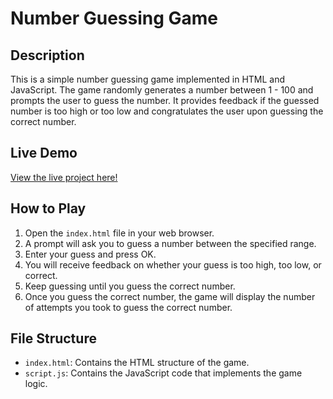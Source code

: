 # Number Guessing Game

## Description
This is a simple number guessing game implemented in HTML and JavaScript. The game randomly generates a number between 1 - 100 and prompts the user to guess the number. It provides feedback if the guessed number is too high or too low and congratulates the user upon guessing the correct number.

## Live Demo
[View the live project here!](https://laibatariq110.github.io/Number-Guessing-Game)

## How to Play
1. Open the `index.html` file in your web browser.
2. A prompt will ask you to guess a number between the specified range.
3. Enter your guess and press OK.
4. You will receive feedback on whether your guess is too high, too low, or correct.
5. Keep guessing until you guess the correct number.
6. Once you guess the correct number, the game will display the number of attempts you took to guess the correct number.

## File Structure
- `index.html`: Contains the HTML structure of the game.
- `script.js`: Contains the JavaScript code that implements the game logic.
